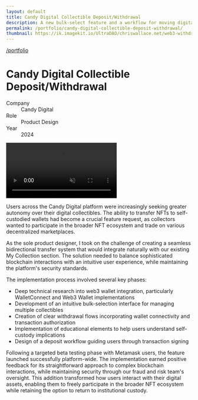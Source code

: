 ```yaml
---
layout: default
title: Candy Digital Collectible Deposit/Withdrawal
description: A new bulk-select feature and a workflow for moving digital collectibles between self-custodied and institutional-custodied wallets.
permalink: /portfolio/candy-digital-collectible-deposit-withdrawal/
thumbnail: https://ik.imagekit.io/UltraDAO/chriswallace.net/web3-withdrawal-thumbnail.png
---
```


<div class="portfolio-group-heading">
  <a class="back fade-in-element" href="/">/portfolio</a>
  <h1 class="fade-in-element mb-3">Candy Digital Collectible Deposit/Withdrawal</h1>
  <dl class="project-list fade-in-element">
    <div>
      <dt>Company</dt>
      <dd>Candy Digital</dd>
    </div>
    <div>
      <dt>Role</dt>
      <dd>Product Design</dd>
    </div>
    <div>
      <dt>Year</dt>
      <dd>2024</dd>
    </div>
  </dl>
</div>

<div class="fade-in-element content-container-wo mb-12">
  <div class="flex flex-col py-3 bg-black">
    <div class="mx-auto">
        <div class="video-player">
            <video id="portfolioVideo" data-type="video" controls muted playsinline autoplay loop loading="lazy">
                <source src="/assets/video/withdrawal-deposit.mp4" type="video/mp4">
                Your browser does not support HTML5 video.
            </video>
        </div>
    </div>
  </div>
</div>

<div class="portfolio-content-wrapper">
  <p class="fade-in-element">
    Users across the Candy Digital platform were increasingly seeking greater autonomy over their digital collectibles. The ability to transfer NFTs to self-custodied wallets had become a crucial feature request, as collectors wanted to participate in the broader NFT ecosystem and trade on various decentralized marketplaces.
  </p>

  <p class="fade-in-element">
    As the sole product designer, I took on the challenge of creating a seamless bidirectional transfer system that would integrate naturally with our existing My Collection section. The solution needed to balance sophisticated blockchain interactions with an intuitive user experience, while maintaining the platform's security standards.
  </p>

  <p class="fade-in-element">
    The implementation process involved several key phases:
  </p>

  <ul class="fade-in-element mt-0 pl-4 list-disc">
    <li>Deep technical research into web3 wallet integration, particularly WalletConnect and Web3 Wallet implementations</li>
    <li>Development of an intuitive bulk-selection interface for managing multiple collectibles</li>
    <li>Creation of clear withdrawal flows incorporating wallet connectivity and transaction authorization</li>
    <li>Implementation of educational elements to help users understand self-custody implications</li>
    <li>Design of a deposit workflow guiding users through transaction signing</li>
  </ul>

  <p class="fade-in-element">
    Following a targeted beta testing phase with Metamask users, the feature launched successfully platform-wide. The implementation earned positive feedback for its straightforward approach to complex blockchain interactions, while maintaining security through our fraud and risk team's oversight. This addition transformed how users interact with their digital assets, enabling them to freely participate in the broader NFT ecosystem while retaining the option to return to institutional custody.
  </p>
</div>
